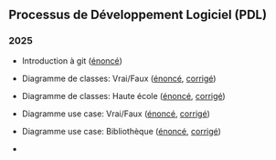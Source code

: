## Processus de Développement Logiciel (PDL)

### 2025

- Introduction à git ([énoncé](https://github.com/pdl-classroom/introduction))

- Diagramme de classes: Vrai/Faux ([énoncé](https://github.com/pdl-classroom/uml-classe-vrai-faux-enonce), [corrigé](https://github.com/pdl-classroom/uml-classe-vrai-faux-corrige))
- Diagramme de classes: Haute école ([énoncé](https://github.com/pdl-classroom/uml-classe-haute-ecole-enonce), [corrigé](https://github.com/pdl-classroom/uml-classe-haute-ecole-corrige))
- Diagramme use case: Vrai/Faux ([énoncé](https://github.com/pdl-classroom/uml-usecase-vrai-faux-enonce), [corrigé](https://github.com/pdl-classroom/uml-usecase-vrai-faux-corrige))
- Diagramme use case: Bibliothèque ([énoncé](https://github.com/pdl-classroom/uml-use-case-bibliotheque-enonce), [corrigé](https://github.com/pdl-classroom/uml-use-case-bibliotheque-corrige))
- <!--
- Diagramme de classes: Cours de sport ([énoncé](https://github.com/pdl-classroom/uml-classe-cours-de-sport-enonce), [corrigé](https://github.com/pdl-classroom/uml-classe-cours-de-sport-corrige))
- Etude de cas: Système de vente de billets de concert ([énoncé](https://github.com/pdl-classroom/uml-concert-enonce), [corrigé](https://github.com/pdl-classroom/uml-concert-corrige))
- Diagramme d'activités: Location de voiture ([énoncé](https://github.com/pdl-classroom/uml-activite-location-voiture-enonce), [corrigé](https://github.com/pdl-classroom/uml-activite-location-voiture-corrige))
- Diagramme de machine à états: Ascenseur ([énoncé](https://github.com/pdl-classroom/uml-machine-etats-ascenseur-enonce), [corrigé](https://github.com/pdl-classroom/uml-machine-etats-ascenseur-corrige))
- Processus de développement: Dispositif IoT ([énoncé](https://github.com/pdl-classroom/processus-de-developpement))
- Refactoring ([énoncé](https://classroom.github.com/a/Z6n7fO-X))
-->

